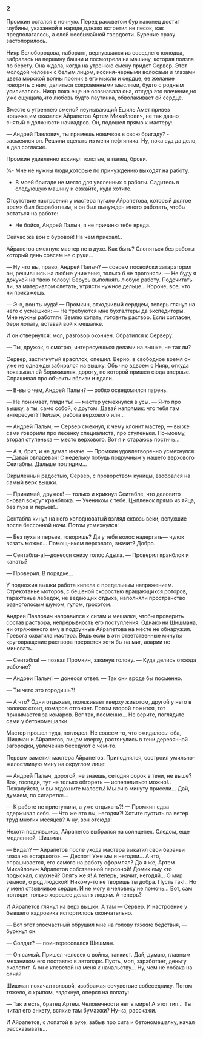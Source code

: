### 2

Промкин остался в ночную.
Перед рассветом бур наконец достиг глубины, указанной в наряде,однако встретил не песок, как предполагалось, а слой необычайной твердости.
Бурение сразу застопорилось.

Нияр Белобородова, лаборант, вернувшаяся из соседнего колодца, забралась на вершину башни и посмотрела на машину, которая ползла по берегу.
Она ждала, когда на утренюю смену придет Сервер.
Этот молодой человек с белым лицом, иссиня-черными волосами и глазами цвета морской волны проник в его мысли и сердце, ее желание говорить с ним, делиться сокровенными мыслями, будто с родным усиливалось.
Нияр пока еще не осознавала она, откуда это влечение,но уже ощущала,что любовь будто паутинка, обволакивает ей сердце.

Вместе с утреннею сменой неунывающий Ешиль Амет привез новичка,им оказался Айрапетов Артем Михайлович, не так давно снятый с должности начкадров.
Он, подошел прямо к мастеру:

— Андрей Павлович, ты примешь новичков в свою бригаду? - засмеялся он.
Решили сделать из меня нефтяника.
Ну, пока суд да дело, я дал согласие.

Промкин удивленно вскинул толстые, в палец, брови.

%- Мне не нужны люди,которые по принуждению выходят на работу.
- В моей бригаде не место для уволенных с работы.
Садитесь в следующую машину и езжайте, куда хотите.

Отсутствие настроения у мастера пугало Айрапетова, который долгое время был безработным, и он был вынужден много работать, чтобы остаться на работе:

- Не бойся, Андрей Палыч, я не причиню тебе вреда.

Сейчас же вон с буровой!
На чем приехал!..

Айрапетов смекнул: мастер не в духе.
Как быть?
Слоняться без работы который день совсем не с руки...

— Ну что вы, право, Андрей Палыч?
— совсем посвойски затараторил он, решившись на любые унижения, только б не прогоняли.
— Не буду я докукой на твою голову!
Берусь выполнять любую работу.
Подсчитать ли, за материалом слетать, утрясти нужное дельце...
Короче, все, что ни прикажешь.

— Э-э, вон ты куда!
— Промкин, отходчивый сердцем, теперь глянул на него с усмешкой: — Не требуются мне бухгалтеры да экспедиторы.
Мне нужны работяги.
Землю копать, готовить раствор.
Если согласен, бери лопату, вставай вой к мешалке.

И он отвернулся: мол, разговор окончен.
Обратился к Серверу:

— Ты, дружок, я смотрю, интересуешься делами на вышке, не так ли?

Сервер, застигнутый врасплох, опешил.
Верно, в свободное время он уже не однажды забирался на вышку.
Обычно вдвоем с Нияр, откуда показывал ей Борикишлак, дорогу, по которой пришел сюда впервые.
Спрашивал про объекты вблизи и вдали.

— В-вы о чем, Андрей Палыч?
— робко осведомился парень.

— Не понимает, гляди ты!
— мастер усмехнулся в усы.
— Я-то про вышку, а ты, само собой, о другом.
Давай напрямик: что тебя там интересует?
Пейзаж, работа верхового или...

— Андрей Палыч, — Сервер смекнул, к чему клонит мастер, — вы же сами говорили про лесенку специалиста, про ступеньки.
По-моему, вторая ступенька — место верхового.
Вот я и стараюсь постичь...

— А я, брат, и не думал иначе.
— Промкин удовлетворенно усмехнулся:—Давай овладевай!
С недельку побудь подручным у нашего верхового Сеитаблы.
Дальше поглядим...

Окрыленный радостью, Сервер, с проворством куницы, взобрался на самый верх вышки.

— Принимай, дружок!
— только и крикнул Сеитабле, что деловито сновал вокруг кранблока.
— Учеником к тебе.
Цыпленок прямо из яйца, без пуха и перьев!..

Сентабла кинул на него холодноватый взгляд сквозь веки, вспухшие после бессонной ночи.
Потом усмехнулся:

— Без пуха и перьев, говоришь?
Да у тебя волос надергать— чулок вязать можно...
Помощником верхового, значит?
Добро.

— Сеитабла-а!—донесся снизу голос Адыла.
— Проверил кранблок и канаты?

— Проверил.
В порядке...

У подножия вышки работа кипела с предельным напряжением.
Стрекотанье моторов, с бешеной скоростью вращающихся роторов, тарахтенье лебедок, не ведающих отдыха, наполняли пространство разноголосым шумом, гулом, грохотом.

Андреи Павлович направился к ситам и мешалке, чтобы проверить состав раствора, непрерывность его поступления.
Однако ни Шишмана, ни отряженного ему в подручные Айрапетова на месте не обнаружил.
Тревога охватила мастера.
Ведь если в эти ответственные минуты круговращение раствора прервется хотя бы на миг, аварии не миновать.

— Сеитабла!
— позвал Промкин, закинув голову.
— Куда делись отсюда рабочие?

— Андреи Палыч!
— донесся ответ.
— Так они вроде бы посменно.

— Ты чего это городишь?!

— А что?
Одни отдыхает, полеживает кверху животом, другой у него в головах стоит, комаров отгоняет.
Потом второй ложится, тот принимается за комаров.
Вог так, посменно...
Не верите, поглядите сами у бетономешалки.

Мастер прошел туда, поглядел.
Не совсем то, что ожидалось: оба, Шишман и Айрапетов, лицом кверху, растянулись в тени деревянной загородки, увлеченно беседуют о чем-то.

Первым заметил мастера Айрапетов.
Приподнялся, состроил умильно-жалостливую мину на округлом лице:

— Андрей Палыч, дорогой, не знаешь, сегодня сорок в тени, не выше?
Вах, господи, тут не только обгореть — испепелиться можно!..
Пожалуйста, и вы отдохните малость!
Мы сию минуту присели...
Дай, думаем, по сигаретке...

— К работе не приступали, а уже отдыхать?!
— Промкин едва сдерживал себя.
— Что же это вы, негодяи?!
Хотите пустить па ветер труд многих месяцев?
А ну, вон отсюда!

Нехотя поднявшись, Айрапетов выбрался на солнцепек.
Следом, еще медленней, Шишман.

— Видал?
— Айрапетов после ухода мастера выкатил свои бараньи глаза на «старшого».
— Деспот!
Уже мы и негодяи...
А кто, спрашивается, его самого на работу оформлял?
Да я же, Артем Михайлович Айрапетов собственной персоной!
Домик ему кто подыскал, с кухней?
Опять же я!
А теперь, значит, негодяй...
О мир земной, о род людской!
Никому-то не творишь ты добра.
Пусть так!..
Но у меня отзывчивое сердце.
И не могу я человеку не помочь...
Вот, сам погляди: только хорошее делал я людям.
А теперь?

И Айрапетов глянул на верх вышки.
А там — Сервер.
И настроение у бывшего кадровика испортилось окончательно.

— Вот этот злосчастный обрушил мне на голову тяжкие бедствия, — буркнул он.

— Солдат?
— поинтересовался Шишман.

— Он самый.
Пришел человек с войны, танкист.
Дай, думаю, главным механиком его поставлю в автопарк.
Пусть, мол, заработает, деньгу сколотит.
А он с клеветой на меня к начальству...
Ну, чем не собака на сене?

Шишман покачал головой, изображая сочувствие собеседнику.
Потом тяжело, с хрипом, вздохнул, оперся на лопату:

— Так и есть, братец Артем.
Человечности нет в мире!
А этот тип...
Ты читал его анкету, всякие там бумажки?
Ну-ка, расскажи.

И Айрапетов, с лопатой в руке, забыв про сита и бетономешалку, начал рассказывать...
